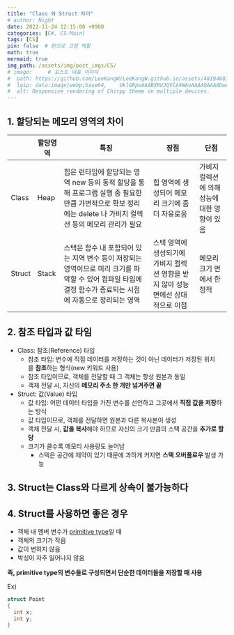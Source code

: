 ```yaml
---
title: "Class 와 Struct 차이"
# author: Night
date: 2022-11-24 12:15:00 +0900
categories: [C#, CS-Main]
tags: [CS]
pin: false  # 핀으로 고정 역할
math: true
mermaid: true
img_path: /assets/img/post_imgs/CS/
# image:     # 포스트 대표 이미지
#  path: https://github.com/LeeKangW/LeeKangW.github.io/assets/48194683/7e5b8251-2544-4eea-b702-ad59aa404e9e
#  lqip: data:image/webp;base64,    UklGRpoAAABXRUJQVlA4WAoAAAAQAAAADwAABwAAQUxQSDIAAAARL0AmbZurmr57yyIiqE8oiG0bejIYEQTgqiDA9vqnsUSI6H+oAERp2HZ65qP/VIAWAFZQOCBCAAAA8AEAnQEqEAAIAAVAfCWkAALp8sF8rgRgAP7o9FDvMCkMde9PK7euH5M1m6VWoDXf2FkP3BqV0ZYbO6NA/VFIAAAA
#  alt: Responsive rendering of Chirpy theme on multiple devices.
---
```


## 1\. 할당되는 메모리 영역의 차이

|   | 할당영역 |  특징 | 장점 | 단점 |
| --- | --- | --- | --- | --- |
| Class | Heap | 힙은 런타임에 할당되는 영역   new 등의 동적 할당을 통해 프로그램 실행 중 필요한 만큼 가변적으로 확보   정리에는 delete 나 가비지 컬렉션 등의 메모리 관리가 필요 | 힙 영역에 생성되어 메모리 크기에 좀 더 자유로움 | 가비지 컬렉션에 의해 성능에 대한 영향이 있음 |
| Struct | Stack | 스택은 함수 내 포함되어 있는 지역 변수 등이 저장되는 영역이므로 미리 크기를 파악할 수 있어 컴파일 타임에 결정   함수가 종료되는 시점에 자동으로 정리되는 영역 | 스택 영역에 생성되기에 가비지 컬렉션 영향을 받지 않아 성능 면에선 상대적으로 이점 | 메모리 크기 면에서 한정적 |

## 2\. 참조 타입과 값 타임

-   Class: 참조(Reference) 타입
    -   참조 타입: 변수에 직접 데이터를 저장하는 것이 아닌 데이터가 저장된 위치를 **참조**하는 형식(new 키워드 사용)
    -   참조 타입이므로, 객체를 전달할 때 그 객체는 항상 원본과 동일
    -   객체 전달 시, 자신의 **메모리 주소 한 개만 넘겨주면 끝**
-   Struct: 값(Value) 타입
    -   값 타입: 어떤 데이터 타입을 가진 변수를 선언하고 그곳에서 **직접 값을 저장**하는 방식
    -   값 타입이므로, 객체를 전달하면 원본과 다른 복사본이 생성
    -   객체 전달 시, **값을 복사**해야 하므로 자신의 크기 만큼의 스택 공간을 **추가로 할당**
    -   크기가 클수록 메모리 사용량도 늘어남
        -   스택은 공간에 제약이 있기 때문에 과하게 커지면 **스택 오버플로우** 발생 가능

## 3\. Struct는 Class와 다르게 상속이 불가능하다

## 4\. Struct를 사용하면 좋은 경우

-   객체 내 멤버 변수가 [primitive type](https://ko.wikipedia.org/wiki/%EC%9B%90%EC%8B%9C_%EC%9E%90%EB%A3%8C%ED%98%95)일 때
-   객체의 크기가 작음
-   값이 변하지 않음
-   박싱이 자주 일어나지 않음

**즉, primitive type의 변수들로 구성되면서 단순한 데이터들을 저장할 때 사용**

Ex)

```cs
struct Point
{
  int x;
  int y;
}
```